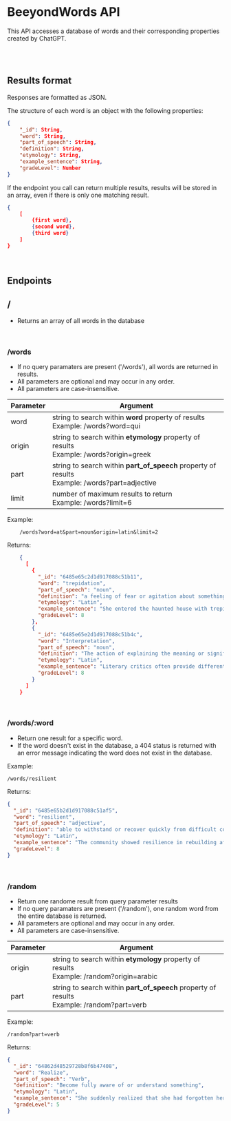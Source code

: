 # BeeyondWords API

This API accesses a database of words and their corresponding properties created by ChatGPT.

<br><br>

## Results format

Responses are formatted as JSON.

The structure of each word is an object with the following properties: 

```json
{
    "_id": String,
    "word": String,
    "part_of_speech": String,
    "definition": String,
    "etymology": String,
    "example_sentence": String,
    "gradeLevel": Number
}
```

If the endpoint you call can return multiple results, results will be stored in an array, even if there is only one matching result.

```json
{
    [
        {first word},
        {second word},
        {third word}
    ]
}
```
<br>

## Endpoints

## /

  - Returns an array of all words in the database

<br>

### /words

- If no query paramaters are present ('/words'), all words are returned in results.
- All parameters are optional and may occur in any order.
- All parameters are case-insensitive.

| Parameter    | Argument |
| -------- | ----- |
| word     | string to search within **word** property of results<br>Example: /words?word=qui |
| origin   | string to search within **etymology** property of results<br>Example: /words?origin=greek |
| part     | string to search within **part_of_speech** property of results<br>Example: /words?part=adjective |
| limit   | number of maximum results to return<br>Example: /words?limit=6 |

Example:
```
    /words?word=at&part=noun&origin=latin&limit=2
```
Returns:
```json    
    {
      [
        {
          "_id": "6485e65c2d1d917088c51b11",
          "word": "trepidation",
          "part_of_speech": "noun",
          "definition": "a feeling of fear or agitation about something that may happen",
          "etymology": "Latin",
          "example_sentence": "She entered the haunted house with trepidation.",
          "gradeLevel": 8
        },
        {
          "_id": "6485e65e2d1d917088c51b4c",
          "word": "Interpretation",
          "part_of_speech": "noun",
          "definition": "The action of explaining the meaning or significance of something, often based on personal understanding or analysis.",
          "etymology": "Latin",
          "example_sentence": "Literary critics often provide different interpretations of the same poem.",
          "gradeLevel": 8
        }
      ]
    }
```
<br>

### /words/:word


  - Return one result for a specific word.
  - If the word doesn't exist in the database, a 404 status is returned with an error message indicating the word does not exist in the database.

Example:
```
/words/resilient
```
Returns:
```json
{
  "_id": "6485e65b2d1d917088c51af5",
  "word": "resilient",
  "part_of_speech": "adjective",
  "definition": "able to withstand or recover quickly from difficult conditions",
  "etymology": "Latin",
  "example_sentence": "The community showed resilience in rebuilding after the devastating storm.",
  "gradeLevel": 8
}
```
<br>

### /random

  - Return one randome result from query parameter results
  - If no query paramaters are present ('/random'), one random word from the entire database is returned.
  - All parameters are optional and may occur in any order.
  - All parameters are case-insensitive.

| Parameter    | Argument |
| -------- | ----- |
| origin   | string to search within **etymology** property of results<br>Example: /random?origin=arabic |
| part     | string to search within **part_of_speech** property of results<br>Example: /random?part=verb |

Example:
```
/random?part=verb
```
Returns:
```json
{
  "_id": "64862d48529728b8f6b47408",
  "word": "Realize",
  "part_of_speech": "Verb",
  "definition": "Become fully aware of or understand something",
  "etymology": "Latin",
  "example_sentence": "She suddenly realized that she had forgotten her keys.",
  "gradeLevel": 5
}
```